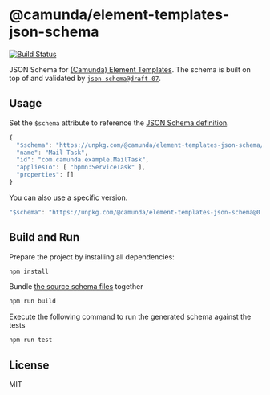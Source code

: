 # @camunda/element-templates-json-schema

[![Build Status](https://img.shields.io/github/workflow/status/camunda/element-templates-json-schema/CI)](https://github.com/camunda/element-templates-json-schema/actions?query=workflow%3ACI)


JSON Schema for [(Camunda) Element Templates](https://docs.camunda.org/manual/latest/modeler/element-templates/). The schema is built on top of and validated by [`json-schema@draft-07`](https://json-schema.org/draft-07/json-schema-release-notes.html).


## Usage

Set the `$schema` attribute to reference the [JSON Schema definition](./resources/schema.json).

```js
{
  "$schema": "https://unpkg.com/@camunda/element-templates-json-schema/resources/schema.json",
  "name": "Mail Task",
  "id": "com.camunda.example.MailTask",
  "appliesTo": [ "bpmn:ServiceTask" ],
  "properties": []
}
```

You can also use a specific version.

```js
"$schema": "https://unpkg.com/@camunda/element-templates-json-schema@0.1.0/resources/schema.json"
```

## Build and Run

Prepare the project by installing all dependencies:

```sh
npm install
```

Bundle [the source schema files](./src) together

```sh
npm run build
```

Execute the following command to run the generated schema against the tests

```sh
npm run test
```

## License

MIT

